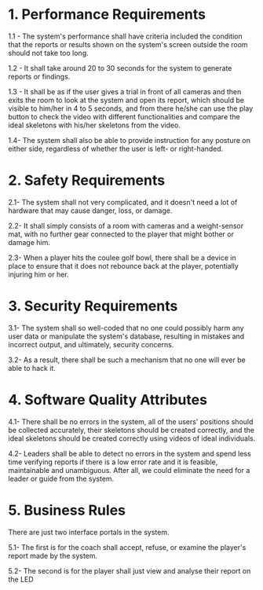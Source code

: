 # 1. Performance Requirements

  1.1 - The system's performance shall have criteria included the condition that the reports
or results shown on the system's screen outside the room should not take too long.

  1.2 - It shall take around 20 to 30 seconds for the system to generate reports or findings.
  
  1.3 - It shall be as if the user gives a trial in front of all cameras and then exits the room
to look at the system and open its report, which should be visible to him/her in 4 to 5 seconds, and
from there he/she can use the play button to check the video with different functionalities and
compare the ideal skeletons with his/her skeletons from the video.

  1.4- The system shall also be able to provide instruction for any posture on either side,
regardless of whether the user is left- or right-handed.

# 2. Safety Requirements

  2.1- The system shall not very complicated, and it doesn't need a lot of hardware that
may cause danger, loss, or damage.

  2.2- It shall simply consists of a room with cameras and a weight-sensor mat, with no
further gear connected to the player that might bother or damage him.

  2.3- When a player hits the coulee golf bowl, there shall be a device in place to ensure
that it does not rebounce back at the player, potentially injuring him or her.

# 3. Security Requirements

  3.1- The system shall so well-coded that no one could possibly harm any user data or
manipulate the system's database, resulting in mistakes and incorrect output, and ultimately, security
concerns.

  3.2- As a result, there shall be such a mechanism that no one will ever be able to hack it.
  
# 4. Software Quality Attributes

  4.1- There shall be no errors in the system, all of the users' positions should be collected
accurately, their skeletons should be created correctly, and the ideal skeletons should be created
correctly using videos of ideal individuals.

  4.2- Leaders shall be able to detect no errors in the system and spend less time verifying
reports if there is a low error rate and it is feasible, maintainable and unambiguous. After all, we
could eliminate the need for a leader or guide from the system.

# 5. Business Rules

There are just two interface portals in the system.

  5.1- The first is for the coach shall accept, refuse, or examine the player's report made
by the system.

  5.2- The second is for the player shall just view and analyse their report on the LED
